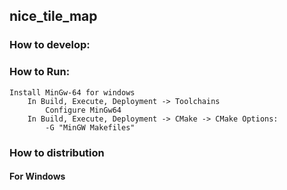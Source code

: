 ## nice_tile_map

### How to develop:


### How to Run:
```
Install MinGw-64 for windows
    In Build, Execute, Deployment -> Toolchains
        Configure MinGw64
    In Build, Execute, Deployment -> CMake -> CMake Options:
        -G "MinGW Makefiles"
```

### How to distribution

#### For Windows
```

```
